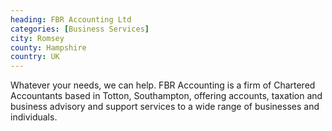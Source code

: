 ```yaml
---
heading: FBR Accounting Ltd
categories: [Business Services]
city: Romsey
county: Hampshire
country: UK
---
```

Whatever your needs, we can help. FBR Accounting is a firm of Chartered Accountants based in Totton, Southampton, offering accounts, taxation and business advisory and support services to a wide range of businesses and individuals.
